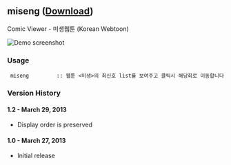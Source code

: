## miseng ([Download](https://raw.github.com/jmjeong/alfred-extension/master/miseng/miseng.alfredworkflow))

Comic Viewer - 미생웹툰 (Korean Webtoon)

![Demo screenshot](https://raw.github.com/jmjeong/alfred-extension/master/miseng/screenshot.png)

###  Usage

```
 miseng         :: 웹툰 <미생>의 최신호 list를 보여주고 클릭시 해당회로 이동합니다 
```

### Version History 

#### 1.2 - March 29, 2013

- Display order is preserved

#### 1.0 - March 27, 2013

- Initial release
